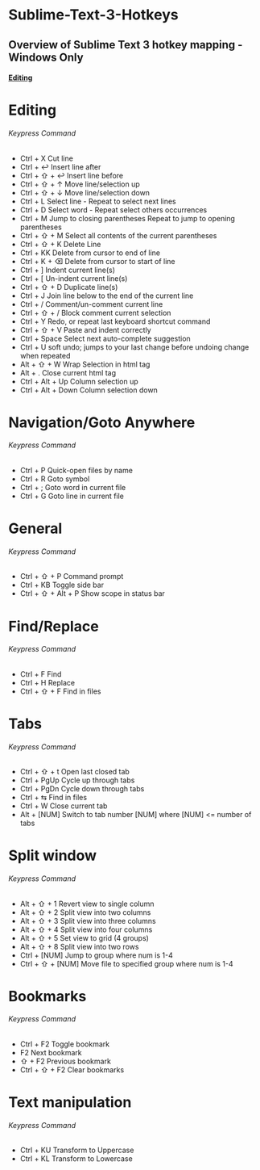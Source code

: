 # Sublime-Text-3-Hotkeys
## Overview of Sublime Text 3 hotkey mapping - Windows Only
#### [Editing](#Editing)

# <a name="Editing">Editing</a>
###### Keypress	Command
* Ctrl + X	Cut line
* Ctrl + ↩	Insert line after
* Ctrl + ⇧ + ↩	Insert line before
* Ctrl + ⇧ + ↑	Move line/selection up
* Ctrl + ⇧ + ↓	Move line/selection down
* Ctrl + L	Select line - Repeat to select next lines
* Ctrl + D	Select word - Repeat select others occurrences
* Ctrl + M	Jump to closing parentheses Repeat to jump to opening parentheses
* Ctrl + ⇧ + M	Select all contents of the current parentheses
* Ctrl + ⇧ + K	Delete Line
* Ctrl + KK	Delete from cursor to end of line
* Ctrl + K + ⌫	Delete from cursor to start of line
* Ctrl + ]	Indent current line(s)
* Ctrl + [	Un-indent current line(s)
* Ctrl + ⇧ + D	Duplicate line(s)
* Ctrl + J	Join line below to the end of the current line
* Ctrl + /	Comment/un-comment current line
* Ctrl + ⇧ + /	Block comment current selection
* Ctrl + Y	Redo, or repeat last keyboard shortcut command
* Ctrl + ⇧ + V	Paste and indent correctly
* Ctrl + Space	Select next auto-complete suggestion
* Ctrl + U	soft undo; jumps to your last change before undoing change when repeated
* Alt + ⇧ + W	Wrap Selection in html tag
* Alt + .	Close current html tag
* Ctrl + Alt + Up	Column selection up
* Ctrl + Alt + Down	Column selection down


# Navigation/Goto Anywhere
###### Keypress	Command
* Ctrl + P	Quick-open files by name
* Ctrl + R	Goto symbol
* Ctrl + ;	Goto word in current file
* Ctrl + G	Goto line in current file

# General	
###### Keypress	Command
* Ctrl + ⇧ + P	Command prompt
* Ctrl + KB	Toggle side bar
* Ctrl + ⇧ + Alt + P	Show scope in status bar

# Find/Replace	
###### Keypress	Command
* Ctrl + F	Find
* Ctrl + H	Replace
* Ctrl + ⇧ + F	Find in files

# Tabs	
###### Keypress	Command
* Ctrl + ⇧ + t	Open last closed tab
* Ctrl + PgUp	Cycle up through tabs
* Ctrl + PgDn	Cycle down through tabs
* Ctrl + ⇆	Find in files
* Ctrl + W	Close current tab
* Alt + [NUM]	Switch to tab number [NUM] where [NUM] <= number of tabs

# Split window	
###### Keypress	Command
* Alt + ⇧ + 1	Revert view to single column
* Alt + ⇧ + 2	Split view into two columns
* Alt + ⇧ + 3	Split view into three columns
* Alt + ⇧ + 4	Split view into four columns
* Alt + ⇧ + 5	Set view to grid (4 groups)
* Alt + ⇧ + 8	Split view into two rows
* Ctrl + [NUM]	Jump to group where num is 1-4
* Ctrl + ⇧ + [NUM]	Move file to specified group where num is 1-4

# Bookmarks	
######  Keypress	Command
* Ctrl + F2	Toggle bookmark
* F2	Next bookmark
* ⇧ + F2	Previous bookmark
* Ctrl + ⇧ + F2	Clear bookmarks

# Text manipulation
###### Keypress	Command
* Ctrl + KU	Transform to Uppercase
* Ctrl + KL	Transform to Lowercase

